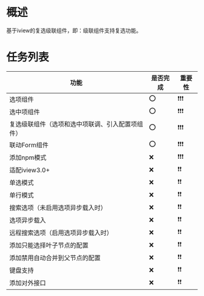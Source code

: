 # 概述
基于iview的复选级联组件，即：级联组件支持复选功能。

# 任务列表
功能 | 是否完成 | 重要性
----|----|----
选项组件|⭕|❗❗❗
选中项组件|⭕|❗❗❗
复选级联组件（选项和选中项联调、引入配置项组件）|⭕|❗❗❗
联动Form组件|⭕|❗❗❗
添加npm模式|❌|❗❗❗
适配iview3.0+|❌|❗❗
单选模式|❌|❗❗
单行模式|❌|❗❗
搜索选项（未启用选项异步载入时）|❌|❗❗
选项异步载入|❌|❗❗
远程搜索选项（启用选项异步载入时）|❌|❗❗
添加只能选择叶子节点的配置|❌|❗❗
添加禁用自动合并到父节点的配置|❌|❗❗
键盘支持|❌|❗❗
添加对外接口|❌|❗❗
